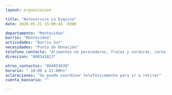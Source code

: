 ```yaml
---
layout: organizacion

title: "Autoservice La Esquina"
date: 2020-05-21 15:09:43 -0300

departamento: "Montevideo"
barrio: "Montevideo"
actividades: "Barrio Sur"
necesidades: "Punto de Donación"
telefono_contacto: "Alimentos no perecederos, frutas y verduras, carne, productos sanitarios (tapabocas, guantes, alcohol en gel, detergente,etc), recipientes o tuppers"
direccion: "098141813"

otros_contactos: "094053638"
horario: " 10:00 a 21:00hs"
aclaraciones: "Se puede coordinar telefónicamente para ir a retirar"
cuenta_bancaria: ""

---
```

